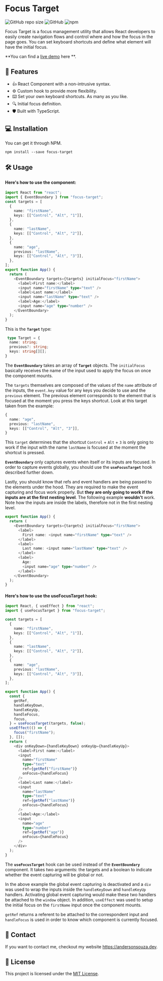 # Focus Target

![GitHub repo size](https://img.shields.io/github/repo-size/andersouza/focus-target?style=for-the-badge) ![GitHub](https://img.shields.io/github/license/andersouza/focus-target?style=for-the-badge) ![npm](https://img.shields.io/npm/v/focus-target?style=for-the-badge)

Focus Target is a focus management utility that allows React developers to easily create navigation flows and control where and how the focus in the page goes.
You can set keyboard shortcuts and define what element will have the initial focus.

**You can find a [live demo](https://andersonsouza.dev/focus-target) here **.

## :star2: Features

- :thumbsup: React Component with a non-intrusive syntax.
- :gear: Custom hook to provide more flexibility.
- :keyboard: Set your own keyboard shortcuts. As many as you like.
- :mag: Initial focus definition.
- :shield: Built with TypeScript.

## :computer: Installation

You can get it through NPM.

```
npm install --save focus-target
```

## :hammer_and_wrench: Usage

#### Here's how to use the component:

```typescript
import React from "react";
import { EventBoundary } from "focus-target";
const targets = [
  {
    name: "firstName",
    keys: [["Control", "Alt", "1"]],
  },
  {
    name: "lastName",
    keys: [["Control", "Alt", "2"]],
  },
  {
    name: "age",
    previous: "lastName",
    keys: [["Control", "Alt", "3"]],
  },
];
export function App() {
  return (
    <EventBoundary targets={targets} initialFocus="firstName">
      <label>First name:</label>
      <input name="firstName" type="text" />
      <label>Last name:</label>
      <input name="lastName" type="text" />
      <label>Age:</label>
      <input name="age" type="number" />
    </EventBoundary>
  );
}
```

This is the **`Target`** type:

```typescript
 type Target = {
  name: string;
  previous?: string;
  keys: string[][];
}
```

The **`EventBoundary`** takes an array of **`Target`** objects. The `initialFocus` basically receives the name of the input used to apply the focus on once the component mounts. 

The `targets` themselves are composed of the values of the `name` attribute of the inputs, the ```event.key``` value for any keys you decide to use and the `previous` element. The previous element corresponds to the element that is focused at the moment you press the keys shortcut. Look at this target taken from the example:

```typescript
{
  name: "age",
  previous: "lastName",
  keys: [["Control", "Alt", "3"]],
}
```

This `target` determines that the shortcut `Control` + `Alt` + `3` is only going to work if the input with the name `lastName` is focused at the moment the shortcut is pressed.

**`EventBoundary`** only captures events when itself or its inputs are focused. In order to capture events globally, you should use the **`useFocusTarget`** hook described further down.

Lastly, you should know that refs and event handlers are being passed to the elements under the hood. They are required to make the event capturing and focus work properly. But **they are only going to work if the inputs are at the first nesting level**. The following example **wouldn't** work. Note how the inputs are inside the labels, therefore not in the first nesting level.

```typescript
export function App() {
  return (
    <EventBoundary targets={targets} initialFocus="firstName">
      <label>
        First name: <input name="firstName" type="text" />
      </label>
      <label>
        Last name: <input name="lastName" type="text" />
      </label>
      <label>
        Age:
        <input name="age" type="number" />
      </label>
    </EventBoundary>
  );
}
```

#### Here's how to use the useFocusTarget hook:

``` typescript
import React, { useEffect } from "react";
import { useFocusTarget } from "focus-target";

const targets = [
  {
    name: "firstName",
    keys: [["Control", "Alt", "1"]],
  },
  {
    name: "lastName",
    keys: [["Control", "Alt", "2"]],
  },
  {
    name: "age",
    previous: "lastName",
    keys: [["Control", "Alt", "3"]],
  },
];

export function App() {
  const {
    getRef,
    handleKeyDown,
    handleKeyUp,
    handleFocus,
    focus,
  } = useFocusTarget(targets, false);
  useEffect(() => {
    focus("firstName");
  }, []);
  return (
    <div onKeyDown={handleKeyDown} onKeyUp={handleKeyUp}>
      <label>First name:</label>
      <input
        name="firstName"
        type="text"
        ref={getRef("firstName")}
        onFocus={handleFocus}
      />
      <label>Last name:</label>
      <input
        name="lastName"
        type="text"
        ref={getRef("lastName")}
        onFocus={handleFocus}
      />
      <label>Age:</label>
      <input
        name="age"
        type="number"
        ref={getRef("age")}
        onFocus={handleFocus}
      />
    </div>
  );
}
```

The **`useFocusTarget`** hook can be used instead of the **`EventBoundary`** component. It takes two arguments: the targets and a boolean to indicate whether the event capturing will be global or not.

In the above example the global event capturing is deactivated and a `div` was used to wrap the inputs inside the `handleKeyDown` and `handleKeyUp` handlers. Activating global event capturing would make these two handlers be attached to the `window`  object. In addition, `useEffect` was used to setup the initial focus on the `firstName` input once the component mounts.

`getRef` returns a referent to be attached to the correspondent input and `handleFocus` is used in order to know which component is currently focused.

## :email: Contact

If you want to contact me, checkout my website https://andersonsouza.dev.

## :page_facing_up: License

This project is licensed under the [MIT License](./LICENSE).
